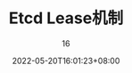 ---
title: "Etcd Lease机制"
date: 2022-05-20T16:01:23+08:00
lastmod: 2022-05-20T16:01:23+08:00
draft: true
tags: ["etcd", "raft","lease"]
categories: ["golang", "etcd","raft"]
author: "16"

weight: 1

mathjax: true
---